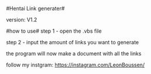 #Hentai Link generater#

version: V1.2

#how to use#
step 1 - open the .vbs file

step 2 - input the amount of links you want to generate

the program will now make a document with all the links



follow my instgram: https://instagram.com/LeonBoussen/